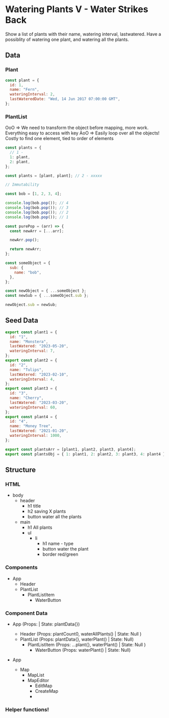 # Watering Plants V - Water Strikes Back

Show a list of plants with their name, watering interval, lastwatered. Have a possiblity of watering one plant, and watering all the plants.

## Data

### Plant

```jsx
const plant = {
  id: 1,
  name: "Fern",
  wateringInterval: 2,
  lastWateredDate: "Wed, 14 Jun 2017 07:00:00 GMT",
};
```

### PlantList

OoO => We need to transform the object before mapping, more work. Everything easy to access with key
AoO => Easily loop over all the objects! Costly to find one element, tied to order of elements

```jsx
const plants = {
  // 1 -
  1: plant,
  2: plant,
};

const plants = [plant, plant]; // 2 - xxxxx
```

```jsx
// Immutability

const bob = [1, 2, 3, 4];

console.log(bob.pop()); // 4
console.log(bob.pop()); // 3
console.log(bob.pop()); // 2
console.log(bob.pop()); // 1

const purePop = (arr) => {
  const newArr = [...arr];

  newArr.pop();

  return newArr;
};

const someObject = {
  sub: {
    name: "bob",
  },
};

const newObject = { ...someObject };
const newSub = { ...someObject.sub };

newObject.sub = newSub;
```

## Seed Data

```jsx
export const plant1 = {
  id: "1",
  name: "Monstera",
  lastWatered: "2023-05-20",
  wateringInterval: 7,
};
export const plant2 = {
  id: "2",
  name: "Tulips",
  lastWatered: "2023-02-10",
  wateringInterval: 4,
};
export const plant3 = {
  id: "3",
  name: "Cherry",
  lastWatered: "2023-03-20",
  wateringInterval: 60,
};
export const plant4 = {
  id: "4",
  name: "Money Tree",
  lastWatered: "2021-01-20",
  wateringInterval: 1000,
};

export const plantsArr = [plant1, plant2, plant3, plant4];
export const plantsObj = { 1: plant1, 2: plant2, 3: plant3, 4: plant4 };
```

## Structure

### HTML

- body
  - header
    - h1 title
    - h2 saving X plants
    - button water all the plants
  - main
    - h1 All plants
    - ul
      - li
        - h1 name - type
        - button water the plant
        - border red/green

### Components

- App
  - Header
  - PlantList
    - PlantListItem
      - WaterButton

### Component Data

- App (Props: | State: plantData{})

  - Header (Props: plantCount0, waterAllPlants() | State: Null )
  - PlantList (Props: plantData{}, waterPlant() | State: Null)
    - PlantListItem (Props: ...plant{}, waterPlant() | State: Null )
      - WaterButton (Props: waterPlant() | State: Null)

- App
  - Map
    - MapList
    - MapEditor
      - EditMap
      - CreateMap
      -

### Helper functions!
